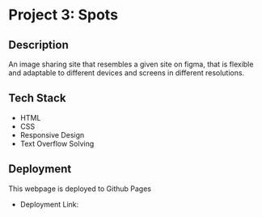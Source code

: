 # Project 3: Spots

## Description
 An image sharing site that resembles a given site on figma, that is flexible and adaptable to different devices and screens in different resolutions.


## Tech Stack

- HTML
- CSS
- Responsive Design
- Text Overflow Solving

## Deployment
This webpage is deployed to Github Pages

- Deployment Link:
